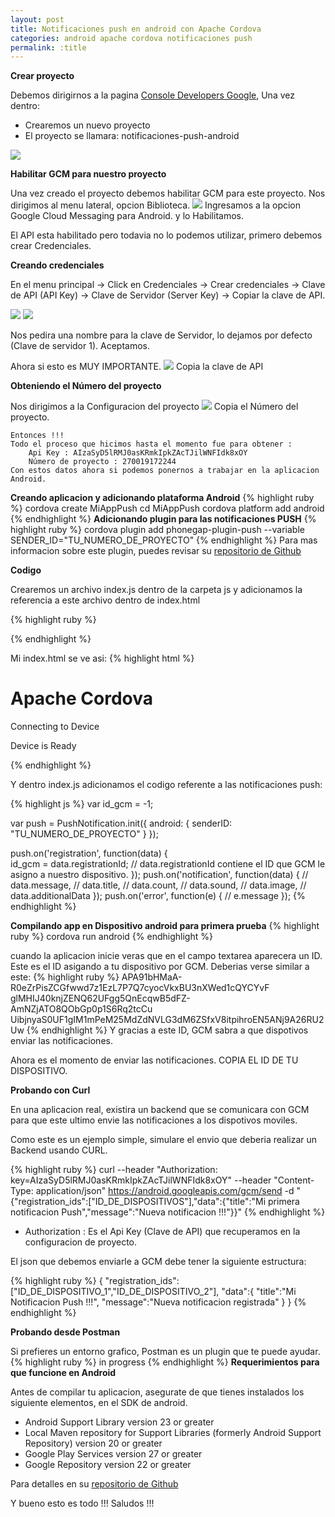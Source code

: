```yaml
---
layout: post
title: Notificaciones push en android con Apache Cordova
categories: android apache cordova notificaciones push
permalink: :title
---
```



**Crear proyecto**

Debemos dirigirnos a la pagina [Console Developers Google](https://console.developers.google.com), Una vez dentro:

* Crearemos un nuevo proyecto
* El proyecto se llamara: notificaciones-push-android

<img src="/assets/apache-cordova-push-android/gcm-crear-proyecto.png" />

**Habilitar GCM para nuestro proyecto**

Una vez creado el proyecto debemos habilitar GCM para este proyecto. Nos dirigimos al menu lateral, opcion Biblioteca.
<img src="/assets/apache-cordova-push-android/activar-gcm-proyecto.png" />
Ingresamos a la opcion Google Cloud Messaging para Android. y lo Habilitamos.

El API esta habilitado pero todavia no lo podemos utilizar, primero debemos crear Credenciales.

**Creando credenciales**

En el menu principal -> Click en Credenciales -> Crear credenciales -> Clave de API (API Key) -> Clave de Servidor (Server Key) -> Copiar la clave de API.

<img src="/assets/apache-cordova-push-android/crear-credenciales.png" />

<img src="/assets/apache-cordova-push-android/clave-servidor.png" />

Nos pedira una nombre para la clave de Servidor, lo dejamos por defecto (Clave de servidor 1). Aceptamos.

Ahora si esto es MUY IMPORTANTE.
<img src="/assets/apache-cordova-push-android/clave-de-api.png" />
Copia la clave de API


**Obteniendo el Número del proyecto**

Nos dirigimos a la Configuracion del proyecto
<img src="/assets/apache-cordova-push-android/configuracion-proyecto.png" />
Copia el Número del proyecto.

~~~
Entonces !!!
Todo el proceso que hicimos hasta el momento fue para obtener : 
	Api Key : AIzaSyD5lRMJ0asKRmkIpkZAcTJilWNFIdk8xOY
	Número de proyecto : 270019172244
Con estos datos ahora si podemos ponernos a trabajar en la aplicacion Android.
~~~


**Creando aplicacion y adicionando plataforma Android**
{% highlight ruby %}
cordova create MiAppPush
cd MiAppPush
cordova platform add android
{% endhighlight %}
**Adicionando plugin para las notificaciones PUSH**
{% highlight ruby %}
cordova plugin add phonegap-plugin-push --variable SENDER_ID="TU_NUMERO_DE_PROYECTO"
{% endhighlight %}
Para mas informacion sobre este plugin, puedes revisar su [repositorio de Github](https://github.com/phonegap/phonegap-plugin-push)

**Codigo**

Crearemos un archivo index.js dentro de la carpeta js y adicionamos la referencia a este archivo dentro de index.html

{% highlight ruby %}
<script type="text/javascript" src="js/index.js"></script>
{% endhighlight %}

Mi index.html se ve asi:
{% highlight html %}
<!DOCTYPE html>
<html>
    <head>
        <meta http-equiv="Content-Security-Policy" content="default-src 'self' data: gap: https://ssl.gstatic.com 'unsafe-eval'; style-src 'self' 'unsafe-inline'; media-src *">
        <meta name="format-detection" content="telephone=no">
        <meta name="msapplication-tap-highlight" content="no">
        <meta name="viewport" content="user-scalable=no, initial-scale=1, maximum-scale=1, minimum-scale=1, width=device-width">
        <link rel="stylesheet" type="text/css" href="css/index.css">
        <title>Notificaciones Push</title>
    </head>
    <body>
        <div class="app">
            <h1>Apache Cordova</h1>
            <div id="deviceready" class="blink">
                <p class="event listening">Connecting to Device</p>
                <p class="event received">Device is Ready</p>
            </div>
        </div>
        <script type="text/javascript" src="js/index.js"></script>
        <script type="text/javascript" src="cordova.js"></script>
        <script type="text/javascript" src="js/index.js"></script>
    </body>
</html>

{% endhighlight %}

Y dentro index.js adicionamos el codigo referente a las notificaciones push:

{% highlight js %}
var id_gcm = -1;

var push = PushNotification.init({
    android: {
        senderID: "TU_NUMERO_DE_PROYECTO"
    }
});

push.on('registration', function(data) {  
    id_gcm = data.registrationId; // data.registrationId contiene el ID que GCM le asigno a nuestro dispositivo.
});
push.on('notification', function(data) {
    // data.message,
    // data.title,
    // data.count,
    // data.sound,
    // data.image,
    // data.additionalData
});
push.on('error', function(e) {
    // e.message
});
{% endhighlight %}

**Compilando app en Dispositivo android para primera prueba**
{% highlight ruby %}
cordova run android
{% endhighlight %}

cuando la aplicacion inicie veras que en el campo textarea aparecera un ID. Este es el ID asigando a tu dispositivo por GCM. Deberias verse similar a este:
{% highlight ruby %}
APA91bHMaA-R0eZrPisZCGfwwd7z1EzL7P7Q7cyocVkxBU3nXWed1cQYCYvF glMHIJ40knjZENQ62UFgg5QnEcqwB5dFZ-AmNZjATO8QObGp0p1S6Rq2tcCu UibjnyaS0UF1gIM1mPeM25MdZdNVLG3dM6ZSfxV8itpihroEN5ANj9A26RU2Uw
{% endhighlight %}
Y gracias a este ID, GCM sabra a que dispotivos enviar las notificaciones.

Ahora es el momento de enviar las notificaciones. COPIA EL ID DE TU DISPOSITIVO.

**Probando con Curl**

En una aplicacion real, existira un backend que se comunicara con GCM para que este ultimo envie las notificaciones a los dispotivos moviles.

Como este es un ejemplo simple, simulare el envio que deberia realizar un Backend usando CURL.

{% highlight ruby %}
curl --header "Authorization: key=AIzaSyD5lRMJ0asKRmkIpkZAcTJilWNFIdk8xOY" --header "Content-Type: application/json" https://android.googleapis.com/gcm/send -d "{\"registration_ids\":[\"ID_DE_DISPOSITIVOS\"],\"data\":{\"title\":\"Mi primera notificacion Push\",\"message\":\"Nueva notificacion !!!\"}}"
{% endhighlight %}


* Authorization : Es el Api Key (Clave de API) que recuperamos en la configuracion de proyecto.

El json que debemos enviarle a GCM debe tener la siguiente estructura:

{% highlight ruby %}
{
    "registration_ids":["ID_DE_DISPOSITIVO_1","ID_DE_DISPOSITIVO_2"],
    "data":{
        "title":"Mi Notificacion Push !!!",
        "message":"Nueva notificacion registrada"
    }
}
{% endhighlight %}

**Probando desde Postman**

Si prefieres un entorno grafico, Postman es un plugin que te puede ayudar.
{% highlight ruby %}
in progress
{% endhighlight %}
**Requerimientos para que funcione en Android**

Antes de compilar tu aplicacion, asegurate de que tienes instalados los siguiente elementos, en el SDK de android.

* Android Support Library version 23 or greater
* Local Maven repository for Support Libraries (formerly Android Support Repository) version 20 or greater
* Google Play Services version 27 or greater
* Google Repository version 22 or greater

Para detalles en su [repositorio de Github](https://github.com/phonegap/phonegap-plugin-push/blob/master/docs/INSTALLATION.md)


Y bueno esto es todo !!! 
Saludos !!! 
